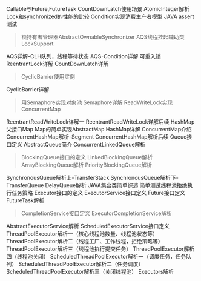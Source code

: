 Callable与Future,FutureTask
CountDownLatch使用场景
AtomicInteger解析
Lock和synchronized的性能的比较
Condition实现消费生产者模型
JAVA assert测试
> 锁持有者管理器AbstractOwnableSynchronizer
> AQS线程挂起辅助类LockSupport

AQS详解-CLH队列，线程等待状态
AQS-Condition详解
可重入锁ReentrantLock详解
CountDownLatch详解
> CyclicBarrier使用实例

CyclicBarrier详解

> 用Semaphore实现对象池
Semaphore详解
> ReadWriteLock实现ConcurrentMap

ReentrantReadWriteLock详解一
ReentrantReadWriteLock详解后续
HashMap父接口Map
Map的简单实现AbstractMap
HashMap详解
ConcurrentMap介绍
ConcurrentHashMap解析-Segment
ConcurrentHashMap解析后续
Queue接口定义
AbstractQueue简介
ConcurrentLinkedQueue解析
> BlockingQueue接口的定义
> LinkedBlockingQueue解析
> ArrayBlockingQueue解析
> PriorityBlockingQueue解析

SynchronousQueue解析上-TransferStack
SynchronousQueue解析下-TransferQueue
DelayQueue解析
JAVA集合类简单综述
简单测试线程池拒绝执行任务策略
Executor接口的定义
ExecutorService接口定义
Future接口定义
FutureTask解析
> CompletionService接口定义
> ExecutorCompletionService解析

AbstractExecutorService解析
ScheduledExecutorService接口定义
ThreadPoolExecutor解析一（核心线程池数量、线程池状态等）
ThreadPoolExecutor解析二（线程工厂、工作线程，拒绝策略等）
ThreadPoolExecutor解析三（线程池执行提交任务）
ThreadPoolExecutor解析四（线程池关闭）
ScheduledThreadPoolExecutor解析一（调度任务，任务队列）
ScheduledThreadPoolExecutor解析二（任务调度）
ScheduledThreadPoolExecutor解析三（关闭线程池）
Executors解析